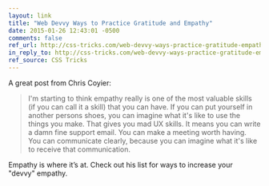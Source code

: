 ```yaml
---
layout: link
title: "Web Devvy Ways to Practice Gratitude and Empathy"
date: 2015-01-26 12:43:01 -0500
comments: false
ref_url: http://css-tricks.com/web-devvy-ways-practice-gratitude-empathy/
in_reply_to: http://css-tricks.com/web-devvy-ways-practice-gratitude-empathy/
ref_source: CSS Tricks
---
```


A great post from Chris Coyier:

>  I'm starting to think empathy really is one of the most valuable skills (if you can call it a skill) that you can have. If you can put yourself in another persons shoes, you can imagine what it's like to use the things you make. That gives you mad UX skills. It means you can write a damn fine support email. You can make a meeting worth having. You can communicate clearly, because you can imagine what it's like to receive that communication.

Empathy is where it’s at. Check out his list for ways to increase your "devvy" empathy.